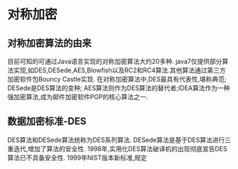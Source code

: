# 对称加密

## 对称加密算法的由来

  目前可知的可通过Java语言实现的对称加密算法大约20多种. java7仅提供部分算法实现,如DES,DESede,AES,Blowfish以及RC2和RC4算法.其他算法通过第三方加密软件包Bouncy Castle实现.
  在对称加密算法中,DES最具有代表性,堪称典范; DESede是DES算法的变种; AES算法则作为DES算法的替代者;IDEA算法作为一种强加密算法,成为邮件加密软件PGP的核心算法之一.

## 数据加密标准-DES
  DES算法和DESede算法统称为DES系列算法. DESede算法是基于DES算法进行三重迭代,增加了算法的安全性.
  1998年,实用化DES算法破译机的出现彻底宣告DES算法已不具备安全性. 1999年NIST版本新标准,规定

